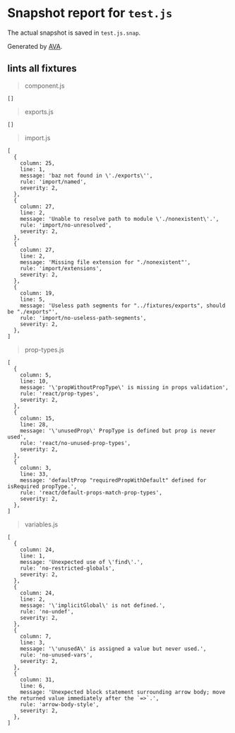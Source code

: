 # Snapshot report for `test.js`

The actual snapshot is saved in `test.js.snap`.

Generated by [AVA](https://ava.li).

## lints all fixtures

> component.js

    []

> exports.js

    []

> import.js

    [
      {
        column: 25,
        line: 1,
        message: 'baz not found in \'./exports\'',
        rule: 'import/named',
        severity: 2,
      },
      {
        column: 27,
        line: 2,
        message: 'Unable to resolve path to module \'./nonexistent\'.',
        rule: 'import/no-unresolved',
        severity: 2,
      },
      {
        column: 27,
        line: 2,
        message: 'Missing file extension for "./nonexistent"',
        rule: 'import/extensions',
        severity: 2,
      },
      {
        column: 19,
        line: 5,
        message: 'Useless path segments for "../fixtures/exports", should be "./exports"',
        rule: 'import/no-useless-path-segments',
        severity: 2,
      },
    ]

> prop-types.js

    [
      {
        column: 5,
        line: 10,
        message: '\'propWithoutPropType\' is missing in props validation',
        rule: 'react/prop-types',
        severity: 2,
      },
      {
        column: 15,
        line: 28,
        message: '\'unusedProp\' PropType is defined but prop is never used',
        rule: 'react/no-unused-prop-types',
        severity: 2,
      },
      {
        column: 3,
        line: 33,
        message: 'defaultProp "requiredPropWithDefault" defined for isRequired propType.',
        rule: 'react/default-props-match-prop-types',
        severity: 2,
      },
    ]

> variables.js

    [
      {
        column: 24,
        line: 1,
        message: 'Unexpected use of \'find\'.',
        rule: 'no-restricted-globals',
        severity: 2,
      },
      {
        column: 24,
        line: 2,
        message: '\'implicitGlobal\' is not defined.',
        rule: 'no-undef',
        severity: 2,
      },
      {
        column: 7,
        line: 3,
        message: '\'unusedA\' is assigned a value but never used.',
        rule: 'no-unused-vars',
        severity: 2,
      },
      {
        column: 31,
        line: 6,
        message: 'Unexpected block statement surrounding arrow body; move the returned value immediately after the `=>`.',
        rule: 'arrow-body-style',
        severity: 2,
      },
    ]

